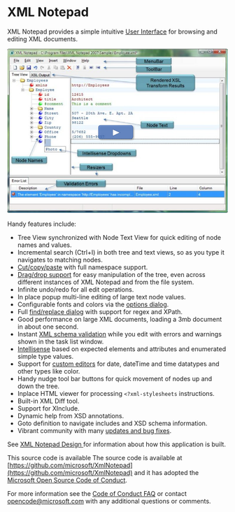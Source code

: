 
# XML Notepad

XML Notepad provides a simple intuitive [User Interface](help/overview.md) for browsing and editing XML documents.

[![image](assets/images/help.png)](https://youtu.be/dtuSI4ZDZxg)

Handy features include:

- Tree View synchronized with Node Text View for quick editing of node names and values.
- Incremental search (Ctrl+I) in both tree and text views, so as you type it navigates to matching nodes.
- [Cut/copy/paste](help/clipboard.md) with full namespace support.
- [Drag/drop support](help/dragdrop.md) for easy manipulation of the tree, even across different instances of XML Notepad and from the file system.
- Infinite undo/redo for all edit operations.
- In place popup multi-line editing of large text node values.
- Configurable fonts and colors via the [options dialog](help/options.md).
- Full [find/replace dialog](help/find.md) with support for regex and XPath.
- Good performance on large XML documents, loading a 3mb document in about one second.
- Instant [XML schema validation](help/validation.md) while you edit with errors and warnings shown in the task list window.
- [Intellisense](help/intellisense.md) based on expected elements and attributes and enumerated simple type values.
- Support for [custom editors](help/customeditors.md) for date, dateTime and time datatypes and other types like color.
- Handy nudge tool bar buttons for quick movement of nodes up and down the tree.
- Inplace HTML viewer for processing `<?xml-stylesheets` instructions.
- Built-in XML Diff tool.
- Support for XInclude.
- Dynamic help from XSD annotations.
- Goto definition to navigate includes and XSD schema information.
- Vibrant community with many [updates and bug fixes](http://www.lovettsoftware.com/downloads/XmlNotepad/Updates.xml).


See [XML Notepad Design ](about.md) for information about how this application is built.

This source code is available
The source code is available at [https://github.com/microsoft/XmlNotepad](https://github.com/microsoft/XmlNotepad) and it has  adopted the [Microsoft Open Source Code of Conduct](https://opensource.microsoft.com/codeofconduct/).

For more information see the [Code of Conduct FAQ](https://opensource.microsoft.com/codeofconduct/faq/) or contact [opencode@microsoft.com](mailto:opencode@microsoft.com) with any additional questions or comments.
